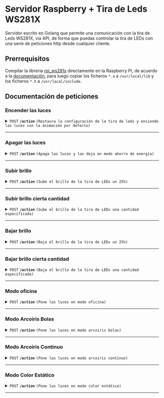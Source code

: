 # Servidor Raspberry + Tira de Leds WS281X

Servidor escrito en Golang que permite una comunicación con la tira de Leds WS281X, vía API, de forma que puedas controlar la tira de LEDs con una serie de peticiones http desde cualquier cliente.

## Prerrequisitos

Compilar la librería [rpi_ws281x](https://github.com/jgarff/rpi_ws281x) directamente en la Raspberry Pi, de acuerdo a la [documentación](https://github.com/jgarff/rpi_ws281x#build), para luego copiar los ficheros `*.a` a `/usr/local/lib` y los ficheros `*.h` a `/usr/local/include`.

## Documentación de peticiones

### Encender las luces

<details>
 <summary><code>POST</code> <code><b>/action</b></code> <code>(Restaura la configuración de la tira de leds y enciende las luces con la animación por defecto)</code></summary>

##### Body

> | type      |  command                            |
> |-----------|-------------------------------------|
> | "startup" |  `{"instruction":"any","args":[]}`  |


##### Responses

> | http code     | content-type              | response                                                            |
> |---------------|---------------------------|---------------------------------------------------------------------|
> | `201`         | `application/json`        | `{"type":"startup","command":{"instruction":"any", "args":[]}}`     |
> | `400`         | `application/json`        | `Error message`                                                     |

##### Example cURL

> ```javascript
>  curl -X POST -H "Content-Type: application/json" --data @post.json http://localhost:8888/action
> ```

</details>

------------------------------------------------------------------------------------------

### Apagar las luces

<details>
 <summary><code>POST</code> <code><b>/action</b></code> <code>(Apaga las luces y las deja en modo ahorro de energía)</code></summary>

##### Body

> | type       |  command                            |
> |------------|-------------------------------------|
> | "shutdown" |  `{"instruction":"any","args":[]}`  |


##### Responses

> | http code     | content-type              | response                                                            |
> |---------------|---------------------------|---------------------------------------------------------------------|
> | `201`         | `application/json`        | `{"type":"shutdown","command":{"instruction":"any", "args":[]}}`    |
> | `400`         | `application/json`        | `Error message`                                                     |

##### Example cURL

> ```javascript
>  curl -X POST -H "Content-Type: application/json" --data @post.json http://localhost:8888/action
> ```

</details>

------------------------------------------------------------------------------------------

### Subir brillo

<details>
 <summary><code>POST</code> <code><b>/action</b></code> <code>(Sube el brillo de la tira de LEDs un 25%)</code></summary>

##### Body

> | type             |  command                                 |
> |------------------|------------------------------------------|
> | "set-brightness" |  `{"instruction":"increase","args":[]}`  |


##### Responses

> | http code     | content-type              | response                                                                       |
> |---------------|---------------------------|--------------------------------------------------------------------------------|
> | `201`         | `application/json`        | `{"type":"set-brightness","command":{"instruction":"increase", "args":[]}}`    |
> | `400`         | `application/json`        | `Error message`                                                                |

##### Example cURL

> ```javascript
>  curl -X POST -H "Content-Type: application/json" --data @post.json http://localhost:8888/action
> ```

</details>

------------------------------------------------------------------------------------------

### Subir brillo cierta cantidad

<details>
 <summary><code>POST</code> <code><b>/action</b></code> <code>(Sube el brillo de la tira de LEDs una cantidad especificada)</code></summary>

##### Body

> | type             |  command                                     |
> |------------------|----------------------------------------------|
> | "set-brightness" |  `{"instruction":"increase","args":["10"]}`  |


##### Responses

> | http code     | content-type              | response                                                                           |
> |---------------|---------------------------|------------------------------------------------------------------------------------|
> | `201`         | `application/json`        | `{"type":"set-brightness","command":{"instruction":"increase", "args":["10"]}}`    |
> | `400`         | `application/json`        | `Error message`                                                                    |

##### Example cURL

> ```javascript
>  curl -X POST -H "Content-Type: application/json" --data @post.json http://localhost:8888/action
> ```

</details>

------------------------------------------------------------------------------------------

### Bajar brillo

<details>
 <summary><code>POST</code> <code><b>/action</b></code> <code>(Baja el brillo de la tira de LEDs un 25%)</code></summary>

##### Body

> | type             |  command                                 |
> |------------------|------------------------------------------|
> | "set-brightness" |  `{"instruction":"decrease","args":[]}`  |


##### Responses

> | http code     | content-type              | response                                                                       |
> |---------------|---------------------------|--------------------------------------------------------------------------------|
> | `201`         | `application/json`        | `{"type":"set-brightness","command":{"instruction":"decrease", "args":[]}}`    |
> | `400`         | `application/json`        | `Error message`                                                                |

##### Example cURL

> ```javascript
>  curl -X POST -H "Content-Type: application/json" --data @post.json http://localhost:8888/action
> ```

</details>

------------------------------------------------------------------------------------------

### Bajar brillo cierta cantidad

<details>
 <summary><code>POST</code> <code><b>/action</b></code> <code>(Baja el brillo de la tira de LEDs una cantidad especificada)</code></summary>

##### Body

> | type             |  command                                     |
> |------------------|----------------------------------------------|
> | "set-brightness" |  `{"instruction":"decrease","args":["10"]}`  |


##### Responses

> | http code     | content-type              | response                                                                           |
> |---------------|---------------------------|------------------------------------------------------------------------------------|
> | `201`         | `application/json`        | `{"type":"set-brightness","command":{"instruction":"decrease", "args":["10"]}}`    |
> | `400`         | `application/json`        | `Error message`                                                                    |

##### Example cURL

> ```javascript
>  curl -X POST -H "Content-Type: application/json" --data @post.json http://localhost:8888/action
> ```

</details>

------------------------------------------------------------------------------------------

### Modo oficina

<details>
 <summary><code>POST</code> <code><b>/action</b></code> <code>(Pone las luces en modo oficina)</code></summary>

##### Body

> | type          |  command                                      |
> |---------------|-----------------------------------------------|
> | "change-mode" |  `{"instruction":"office-lights","args":[]}`  |


##### Responses

> | http code     | content-type              | response                                                                          |
> |---------------|---------------------------|-----------------------------------------------------------------------------------|
> | `201`         | `application/json`        | `{"type":"change-mode","command":{"instruction":"office-lights", "args":[]}}`     |
> | `400`         | `application/json`        | `Error message`                                                                   |

##### Example cURL

> ```javascript
>  curl -X POST -H "Content-Type: application/json" --data @post.json http://localhost:8888/action
> ```

</details>

------------------------------------------------------------------------------------------

### Modo Arcoiris Bolas

<details>
 <summary><code>POST</code> <code><b>/action</b></code> <code>(Pone las luces en modo arcoiris bolas)</code></summary>

##### Body

> | type          |  command                                      |
> |---------------|-----------------------------------------------|
> | "change-mode" |  `{"instruction":"rainbow balls","args":[]}`  |


##### Responses

> | http code     | content-type              | response                                                                          |
> |---------------|---------------------------|-----------------------------------------------------------------------------------|
> | `201`         | `application/json`        | `{"type":"change-mode","command":{"instruction":"rainbow balls", "args":[]}}`     |
> | `400`         | `application/json`        | `Error message`                                                                   |

##### Example cURL

> ```javascript
>  curl -X POST -H "Content-Type: application/json" --data @post.json http://localhost:8888/action
> ```

</details>

------------------------------------------------------------------------------------------

### Modo Arcoiris Continuo

<details>
 <summary><code>POST</code> <code><b>/action</b></code> <code>(Pone las luces en modo arcoiris continuo)</code></summary>

##### Body

> | type          |  command                                           |
> |---------------|----------------------------------------------------|
> | "change-mode" |  `{"instruction":"rainbow continuous","args":[]}`  |


##### Responses

> | http code     | content-type              | response                                                                               |
> |---------------|---------------------------|----------------------------------------------------------------------------------------|
> | `201`         | `application/json`        | `{"type":"change-mode","command":{"instruction":"rainbow continuous", "args":[]}}`     |
> | `400`         | `application/json`        | `Error message`                                                                        |

##### Example cURL

> ```javascript
>  curl -X POST -H "Content-Type: application/json" --data @post.json http://localhost:8888/action
> ```

</details>

------------------------------------------------------------------------------------------

### Modo Color Estático

<details>
 <summary><code>POST</code> <code><b>/action</b></code> <code>(Pone las luces en modo color estático)</code></summary>

##### Body

> | type          |  command                                               |
> |---------------|--------------------------------------------------------|
> | "change-mode" |  `{"instruction":"static-color","args":["0xc1e1c1"]}`  |


##### Responses

> | http code     | content-type              | response                                                                                   |
> |---------------|---------------------------|--------------------------------------------------------------------------------------------|
> | `201`         | `application/json`        | `{"type":"change-mode","command":{"instruction":"static-color", "args":["0xc1e1c1"]}}`     |
> | `400`         | `application/json`        | `Error message`                                                                            |

##### Example cURL

> ```javascript
>  curl -X POST -H "Content-Type: application/json" --data @post.json http://localhost:8888/action
> ```

</details>

------------------------------------------------------------------------------------------